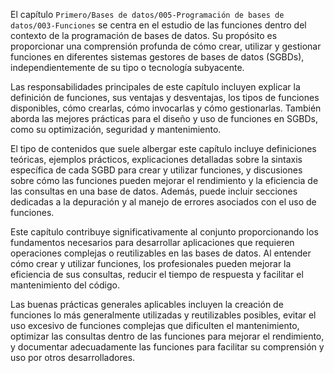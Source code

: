 El capítulo `Primero/Bases de datos/005-Programación de bases de datos/003-Funciones` se centra en el estudio de las funciones dentro del contexto de la programación de bases de datos. Su propósito es proporcionar una comprensión profunda de cómo crear, utilizar y gestionar funciones en diferentes sistemas gestores de bases de datos (SGBDs), independientemente de su tipo o tecnología subyacente.

Las responsabilidades principales de este capítulo incluyen explicar la definición de funciones, sus ventajas y desventajas, los tipos de funciones disponibles, cómo crearlas, cómo invocarlas y cómo gestionarlas. También aborda las mejores prácticas para el diseño y uso de funciones en SGBDs, como su optimización, seguridad y mantenimiento.

El tipo de contenidos que suele albergar este capítulo incluye definiciones teóricas, ejemplos prácticos, explicaciones detalladas sobre la sintaxis específica de cada SGBD para crear y utilizar funciones, y discusiones sobre cómo las funciones pueden mejorar el rendimiento y la eficiencia de las consultas en una base de datos. Además, puede incluir secciones dedicadas a la depuración y al manejo de errores asociados con el uso de funciones.

Este capítulo contribuye significativamente al conjunto proporcionando los fundamentos necesarios para desarrollar aplicaciones que requieren operaciones complejas o reutilizables en las bases de datos. Al entender cómo crear y utilizar funciones, los profesionales pueden mejorar la eficiencia de sus consultas, reducir el tiempo de respuesta y facilitar el mantenimiento del código.

Las buenas prácticas generales aplicables incluyen la creación de funciones lo más generalmente utilizadas y reutilizables posibles, evitar el uso excesivo de funciones complejas que dificulten el mantenimiento, optimizar las consultas dentro de las funciones para mejorar el rendimiento, y documentar adecuadamente las funciones para facilitar su comprensión y uso por otros desarrolladores.
